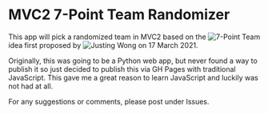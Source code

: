 # MVC2 7-Point Team Randomizer

This app will pick a randomized team in MVC2 based on the ![7-Point Team]("https://twitter.com/jwonggg/status/1372059892270305280?lang=en") idea first proposed by ![Justing Wong]("https://twitter.com/JWonggg") on 17 March 2021.

Originally, this was going to be a Python web app, but never found a way to publish it so just decided to publish this via GH Pages with traditional JavaScript. This gave me a great reason to learn JavaScript and luckily was not had at all.

For any suggestions or comments, please post under Issues.


